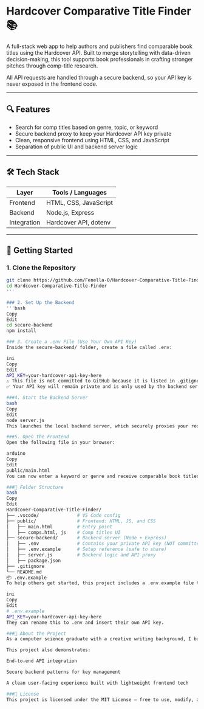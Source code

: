 # Hardcover Comparative Title Finder 📚

A full-stack web app to help authors and publishers find comparable book titles using the Hardcover API. Built to merge storytelling with data-driven decision-making, this tool supports book professionals in crafting stronger pitches through comp-title research.

All API requests are handled through a secure backend, so your API key is never exposed in the frontend code.

---

## 🔍 Features

- Search for comp titles based on genre, topic, or keyword
- Secure backend proxy to keep your Hardcover API key private
- Clean, responsive frontend using HTML, CSS, and JavaScript
- Separation of public UI and backend server logic

---

## 🛠️ Tech Stack

| Layer       | Tools / Languages       |
|-------------|--------------------------|
| Frontend    | HTML, CSS, JavaScript    |
| Backend     | Node.js, Express         |
| Integration | Hardcover API, dotenv    |

---

## 🚀 Getting Started

### 1. Clone the Repository

```bash
git clone https://github.com/Fenella-O/Hardcover-Comparative-Title-Finder.git
cd Hardcover-Comparative-Title-Finder
'''

### 2. Set Up the Backend
'''bash
Copy
Edit
cd secure-backend
npm install

### 3. Create a .env File (Use Your Own API Key)
Inside the secure-backend/ folder, create a file called .env:

ini
Copy
Edit
API_KEY=your-hardcover-api-key-here
⚠️ This file is not committed to GitHub because it is listed in .gitignore.
✅ Your API key will remain private and is only used by the backend server.

###4. Start the Backend Server
bash
Copy
Edit
node server.js
This launches the local backend server, which securely proxies your requests to the Hardcover API.

###5. Open the Frontend
Open the following file in your browser:

arduino
Copy
Edit
public/main.html
You can now enter a keyword or genre and receive comparable book titles — powered by your backend server.

###📁 Folder Structure
bash
Copy
Edit
Hardcover-Comparative-Title-Finder/
├── .vscode/              # VS Code config
├── public/               # Frontend: HTML, JS, and CSS
│   ├── main.html         # Entry point
│   ├── comps.html, js    # Comp titles UI
├── secure-backend/       # Backend server (Node + Express)
│   ├── .env              # Contains your private API key (NOT committed)
│   ├── .env.example      # Setup reference (safe to share)
│   ├── server.js         # Backend logic and API proxy
│   ├── package.json
├── .gitignore
└── README.md
📦 .env.example
To help others get started, this project includes a .env.example file that shows what environment variables are required:

ini
Copy
Edit
# .env.example
API_KEY=your-hardcover-api-key-here
They can rename this to .env and insert their own API key.

###🧠 About the Project
As a computer science graduate with a creative writing background, I built this tool to combine technical execution with publishing insight. It’s designed to assist editors, agents, and authors in finding comp titles — helping bring strong books to the right audiences with smarter positioning.

This project also demonstrates:

End-to-end API integration

Secure backend patterns for key management

A clean user-facing experience built with lightweight frontend tech

###📄 License
This project is licensed under the MIT License — free to use, modify, and share.
